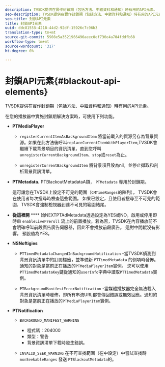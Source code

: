 ```yaml
---
description: TVSDK提供在實作封鎖期（包括方法、中繼資料和通知）時有用的API元素。
seo-description: TVSDK提供在實作封鎖期（包括方法、中繼資料和通知）時有用的API元素。
seo-title: 封鎖API元素
title: 封鎖API元素
uuid: ddc81558-4218-44d2-92df-15926c7c96b3
translation-type: tm+mt
source-git-commit: 5908e5a3521966496aeec0ef730e4a704fddfb68
workflow-type: tm+mt
source-wordcount: '317'
ht-degree: 0%

---
```



# 封鎖API元素{#blackout-api-elements}

TVSDK提供在實作封鎖期（包括方法、中繼資料和通知）時有用的API元素。

在您的播放器中實施封鎖期解決方案時，可使用下列功能。

* **PTMediaPlayer**

   * `registerCurrentItemAsBackgroundItem` 將當前載入的資源另存為背景資源。如果在此方法後呼叫`replaceCurrentItemWithPlayerItem`,TVSDK會繼續下載背景項目的資訊清單，直到您呼叫`unregisterCurrentBackgroundItem`、`stop`或`reset`為止。

   * `unregisterCurrentBackgroundItem` 將背景項目設為nil，並停止擷取和剖析背景資訊清單。

* **PTMetadata.** PTBlackoutMetadataA類， `PTMetadata` 專用於封鎖期。

   這可讓您在TVSDK上設定不可見的範圍（`CMTimeRanges`的陣列）。 TVSDK會在使用者每次搜尋時檢查這些範圍。 如果已設定，且使用者搜尋至不可見的範圍，TVSDK會強制檢視器到達不可見的範圍結尾。

* **從這裡開** **** 始NEXTPTAdMetadata透過設定為YES或NO，啟用或停用即時串 `enableLivePreroll` 流上的前置播放。若為否，TVSDK在內容播放前不會明確呼叫前段廣告廣告伺服器，因此不會播放前段廣告。 這對中間輥沒有影響。 預設值為YES。

* **NSNoftigies**

   * `PTTimedMetadataChangedInBackgroundNotification` -當TVSDK偵測到背景資訊清單中的訂閱標籤，並準備新 `PTTimedMetadata` 的例項時發佈。通知的對象是當前正在播放的`PTMediaPlayerItem`實例。 您可以使用`PTTimedMetadataKey`鍵從通知的`userInfo`字典中讀取`PTTimedMetadata`實例。

   * `PTBackgroundManifestErrorNotification` -當媒體播放器完全無法載入背景資訊清單時發佈，即所有串流URL都會傳回錯誤或無效回應。通知的對象是當前正在播放的`PTMediaPlayerItem`實例。

* **PTNotification**

   * `BACKGROUND_MANIFEST_WARNING`

      * 程式碼：204000
      * 類型：警告
      * 背景資訊清單下載時發生錯誤。
   * `INVALID_SEEK_WARNING` 在不可查找範圍（在中設定）中嘗試查找時 `nonSeekableRanges` 發送 `PTBlackoutMetadata`的。


